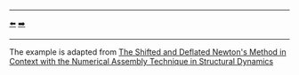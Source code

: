 ***
[⬅️](../017/README.md "Previous example")
[➡️](../019/README.md "Next example")
***

The example is adapted from [The Shifted and Deflated Newton's Method in Context with the Numerical Assembly Technique in Structural Dynamics](https://dx.doi.org/10.2139/ssrn.4648345)
